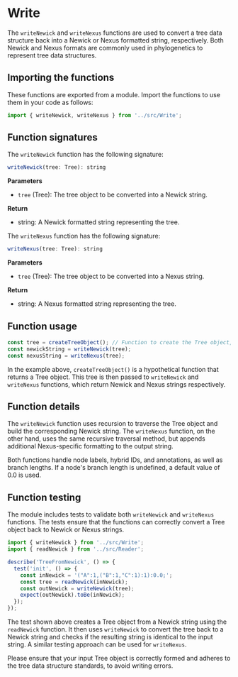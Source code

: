 # Write

The `writeNewick` and `writeNexus` functions are used to convert a tree data structure back into a Newick or Nexus formatted string, respectively. Both Newick and Nexus formats are commonly used in phylogenetics to represent tree data structures.

## Importing the functions

These functions are exported from a module. Import the functions to use them in your code as follows:

```javascript
import { writeNewick, writeNexus } from '../src/Write';
```

## Function signatures

The `writeNewick` function has the following signature:

```javascript
writeNewick(tree: Tree): string
```

**Parameters**

- `tree` (Tree): The tree object to be converted into a Newick string.

**Return**

- string: A Newick formatted string representing the tree.

The `writeNexus` function has the following signature:

```javascript
writeNexus(tree: Tree): string
```

**Parameters**

- `tree` (Tree): The tree object to be converted into a Nexus string.

**Return**

- string: A Nexus formatted string representing the tree.

## Function usage

```javascript
const tree = createTreeObject(); // Function to create the Tree object, not provided
const newickString = writeNewick(tree);
const nexusString = writeNexus(tree);
```

In the example above, `createTreeObject()` is a hypothetical function that returns a Tree object. This tree is then passed to `writeNewick` and `writeNexus` functions, which return Newick and Nexus strings respectively.

## Function details

The `writeNewick` function uses recursion to traverse the Tree object and build the corresponding Newick string. The `writeNexus` function, on the other hand, uses the same recursive traversal method, but appends additional Nexus-specific formatting to the output string.

Both functions handle node labels, hybrid IDs, and annotations, as well as branch lengths. If a node's branch length is undefined, a default value of 0.0 is used.

## Function testing

The module includes tests to validate both `writeNewick` and `writeNexus` functions. The tests ensure that the functions can correctly convert a Tree object back to Newick or Nexus strings.

```javascript
import { writeNewick } from '../src/Write';
import { readNewick } from '../src/Reader';

describe('TreeFromNewick', () => {
  test('init', () => {
    const inNewick = '("A":1,("B":1,"C":1):1):0.0;';
    const tree = readNewick(inNewick);
    const outNewick = writeNewick(tree);
    expect(outNewick).toBe(inNewick);
  });
});
```

The test shown above creates a Tree object from a Newick string using the `readNewick` function. It then uses `writeNewick` to convert the tree back to a Newick string and checks if the resulting string is identical to the input string. A similar testing approach can be used for `writeNexus`.

Please ensure that your input Tree object is correctly formed and adheres to the tree data structure standards, to avoid writing errors.

